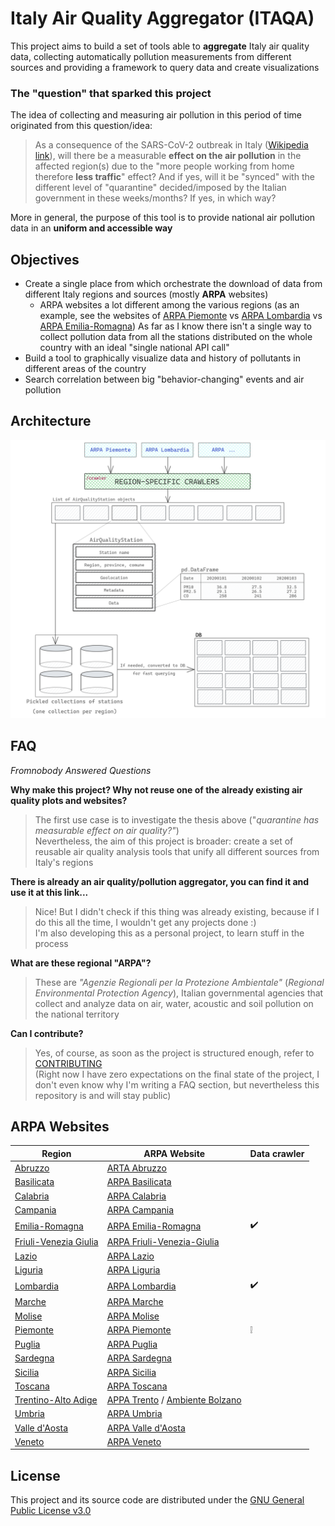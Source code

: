# Italy Air Quality Aggregator (ITAQA)

This project aims to build a set of tools able to **aggregate** Italy air quality data, collecting automatically pollution measurements from different sources and providing a framework to query data and create visualizations

### The "question" that sparked this project

The idea of collecting and measuring air pollution in this period of time originated from this question/idea:

> As a consequence of the SARS-CoV-2 outbreak in Italy ([Wikipedia link](https://en.wikipedia.org/wiki/2020_coronavirus_pandemic_in_Italy)), will there be a measurable **effect on the air pollution** in the affected region(s) due to the "more people working from home therefore **less traffic**" effect? And if yes, will it be "synced" with the different level of "quarantine" decided/imposed by the Italian government in these weeks/months? If yes, in which way?

More in general, the purpose of this tool is to provide national air pollution data in an **uniform and accessible way**

## Objectives

* Create a single place from which orchestrate the download of data from different Italy regions and sources (mostly **ARPA** websites)
  * ARPA websites a lot different among the various regions (as an example, see the websites of [ARPA Piemonte](http://www.arpa.piemonte.it/) vs [ARPA Lombardia](https://www.arpalombardia.it/Pages/ARPA_Home_Page.aspx) vs [ARPA Emilia-Romagna](https://www.arpae.it/))
    As far as I know there isn't a single way to collect pollution data from all the stations distributed on the whole country with an ideal "single national API call"
* Build a tool to graphically visualize data and history of pollutants in different areas of the country
* Search correlation between big "behavior-changing" events and air pollution

## Architecture

![Architecture 0.1](docs/architecture/architecture.png)


## FAQ

_Fromnobody Answered Questions_

**Why make this project? Why not reuse one of the already existing air quality plots and websites?**

> The first use case is to investigate the thesis above ("*quarantine has measurable effect on air quality?"*)  
> Nevertheless, the aim of this project is broader: create a set of reusable air quality analysis tools that unify all different sources from Italy's regions

**There is already an air quality/pollution aggregator, you can find it and use it at this link...**

> Nice! But I didn't check if this thing was already existing, because if I do this all the time, I wouldn't get any projects done :)  
> I'm also developing this as a personal project, to learn stuff in the process

**What are these regional "ARPA"?**

> These are *"Agenzie Regionali per la Protezione Ambientale"* (*Regional Environmental Protection Agency*), Italian governmental agencies that collect and analyze data on air, water, acoustic and soil pollution on the national territory

**Can I contribute?**

> Yes, of course, as soon as the project is structured enough, refer to [CONTRIBUTING](CONTRIBUTING.md)  
> (Right now I have zero expectations on the final state of the project, I don't even know why I'm writing a FAQ section, but nevertheless this repository is and will stay public)

## ARPA Websites

| **Region**                                                   | ARPA Website                                                 | Data crawler       |
| ------------------------------------------------------------ | ------------------------------------------------------------ | ------------------ |
| [Abruzzo](http://www.comuni-italiani.it/13/index.html)       | [ARTA Abruzzo](https://www.artaabruzzo.it/)                  |                    |
| [Basilicata](http://www.comuni-italiani.it/17/index.html)    | [ARPA Basilicata](http://www.arpab.it/)                      |                    |
| [Calabria](http://www.comuni-italiani.it/18/index.html)      | [ARPA Calabria](http://www.arpacampania.it/)                 |                    |
| [Campania](http://www.comuni-italiani.it/15/index.html)      | [ARPA Campania](http://www.arpacampania.it/)                 |                    |
| [Emilia-Romagna](http://www.comuni-italiani.it/08/index.html) | [ARPA Emilia-Romagna](https://www.arpae.it/)                 | ✔️                  |
| [Friuli-Venezia Giulia](http://www.comuni-italiani.it/06/index.html) | [ARPA Friuli-Venezia-Giulia](http://www.arpa.fvg.it/cms/)    |                    |
| [Lazio](http://www.comuni-italiani.it/12/index.html)         | [ARPA Lazio](http://www.arpalazio.gov.it/)                   |                    |
| [Liguria](http://www.comuni-italiani.it/07/index.html)       | [ARPA Liguria](https://www.arpal.liguria.it/)                |                    |
| [Lombardia](http://www.comuni-italiani.it/03/index.html)     | [ARPA Lombardia](https://www.arpalombardia.it/Pages/ARPA_Home_Page.aspx) | ✔️                  |
| [Marche](http://www.comuni-italiani.it/11/index.html)        | [ARPA Marche](https://www.arpa.marche.it/)                   |                    |
| [Molise](http://www.comuni-italiani.it/14/index.html)        | [ARPA Molise](http://www.arpamolise.it/)                     |                    |
| [Piemonte](http://www.comuni-italiani.it/01/index.html)      | [ARPA Piemonte](http://www.arpa.piemonte.it/)                | :grey_exclamation: |
| [Puglia](http://www.comuni-italiani.it/16/index.html)        | [ARPA Puglia](http://www.arpa.puglia.it/web/guest/arpa_home) |                    |
| [Sardegna](http://www.comuni-italiani.it/20/index.html)      | [ARPA Sardegna](http://www.sardegnaambiente.it/arpas/)       |                    |
| [Sicilia](http://www.comuni-italiani.it/19/index.html)       | [ARPA Sicilia](https://www.arpa.sicilia.it/)                 |                    |
| [Toscana](http://www.comuni-italiani.it/09/index.html)       | [ARPA Toscana](http://www.arpat.toscana.it/)                 |                    |
| [Trentino-Alto Adige](http://www.comuni-italiani.it/04/index.html) | [APPA Trento](http://www.appa.provincia.tn.it/) / [Ambiente Bolzano](https://ambiente.provincia.bz.it/) |                    |
| [Umbria](http://www.comuni-italiani.it/10/index.html)        | [ARPA Umbria](http://www.arpa.umbria.it/)                    |                    |
| [Valle d'Aosta](http://www.comuni-italiani.it/02/index.html) | [ARPA Valle d'Aosta](https://www.arpa.vda.it/it)             |                    |
| [Veneto](http://www.comuni-italiani.it/05/index.html)        | [ARPA Veneto](https://www.arpa.veneto.it/)                   |                    |

## License

This project and its source code are distributed under the [GNU General Public License v3.0](https://choosealicense.com/licenses/gpl-3.0/)


